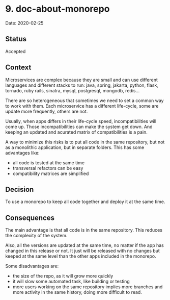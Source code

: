 # 9. doc-about-monorepo

Date: 2020-02-25

## Status

Accepted

## Context

Microservices are complex because they are small and can use different languages
 and different stacks to run: java, spring, jakarta, python, flask, tornado, ruby
 rails, sinatra, mysql, postgresql, mongodb, redis...

There are so heterogeneous that sometimes we need to set a common way to work with
 them.  Each microservice has a different life-cycle, some are update more 
 frequently, others are not.

Usually, when apps differs in their life-cycle speed, incompatibilities will come
 up.  Those incompatibilities can make the system get down.  And keeping an 
 updated and acurated matrix of compatibilities is a pain.

A way to minimize this risks is to put all code in the same repository, but not as
 a monolithic application, but in separate folders.  This has some advantages 
 like:

- all code is tested at the same time
- transversal refactors can be easy
- compatibility matrices are simplified


## Decision

To use a monorepo to keep all code together and deploy it at the same time.


## Consequences

The main advantage is that all code is in the same repository.  This reduces
 the complexity of the system.

Also, all the versions are updated at the same time, no matter if the app
 has changed in this release or not.  It just will be released with no changes
 but keeped at the same level than the other apps included in the monorepo.

Some disadvantages are:

- the size of the repo, as it will grow more quickly
- it will slow some automated task, like building or testing
- more users working on the same repository implies more branches and more
  activity in the same history, doing more difficult to read.
